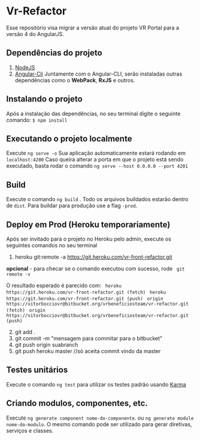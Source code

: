 Vr-Refactor
===================

Esse repositório visa migrar a versão atual do projeto VR Portal para a versão 4 do AngularJS.


Dependências do projeto
-------------

 1. [NodeJS](https://nodejs.org/en/download/)
 2. [Angular-Cli](https://github.com/angular/angular-cli)
Juntamente com o Angular-CLI, serão instaladas outras dependências como o **WebPack**, **RxJS** e outros.

Instalando o projeto
-------------
Após a instalação das dependências, no seu terminal digite o seguinte comando: `$ npm install`


Executando o projeto localmente
-------------
Execute `ng serve -o`
 Sua aplicação automaticamente estará rodando em `localhost:4200`
 Caso queira alterar a porta em que o projeto está sendo executado, basta rodar o comando `ng serve --host 0.0.0.0 --port 4201` 


Build
-------------
Execute o comando `ng build` . Todo os arquivos buildados estarão dentro de `dist`. Para buildar para produção use a flag `-prod`.

Deploy em Prod (Heroku temporariamente)
-------------
Após ser invitado para o projeto no Heroku pelo admin, execute os seguintes comandos no seu terminal
 
 1. heroku git:remote -a https://git.heroku.com/vr-front-refactor.git
 
 __opcional__ - para checar se o comando executou com sucesso, rode ` git remote -v`
 
 O resultado esperado é parecido com: 
 ` heroku  https://git.heroku.com/vr-front-refactor.git (fetch)`
 ` heroku  https://git.heroku.com/vr-front-refactor.git (push)`
 ` origin  https://vitorbocciovr@bitbucket.org/vrbeneficiosteam/vr-refactor.git (fetch)`
 ` origin  https://vitorbocciovr@bitbucket.org/vrbeneficiosteam/vr-refactor.git (push)`

 2. git add .
 3. git commit -m "mensagem para commitar para o bitbucket"
 4. git push origin suabranch
 5. git push heroku master //só aceita commit vindo da master
 
Testes unitários
-------------
Execute o comando `ng test` para utilizar os testes padrão usando [Karma](https://karma-runner.github.io/1.0/index.html)

Criando modulos, componentes, etc.
--------------
Execute `ng generate component nome-do-componente`.
ou `ng generate module nome-do-modulo`.
O mesmo comando pode ser utilizado para gerar diretivas, serviços e classes.
